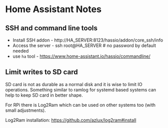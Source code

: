 # Home Assistant Notes

## SSH and command line tools
 - Install SSH addon - http://HA_SERVER:8123/hassio/addon/core_ssh/info
 - Access the server - ssh root@HA_SERVER # no password by default needed
 - use `ha` tool - https://www.home-assistant.io/hassio/commandline/

## Limit writes to SD card
SD card is not as durable as a normal disk and it is wise to limit IO operations.
Something similar to ramlog for systemd based systems can help to keep SD card in better shape.

For RPi there is Log2Ram which can be used on other systems too (with small adjustments).

Log2Ram installation: https://github.com/azlux/log2ram#install

